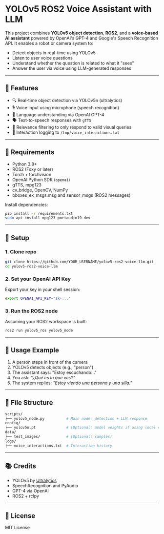 # YOLOv5 ROS2 Voice Assistant with LLM

This project combines **YOLOv5 object detection**, **ROS2**, and a **voice-based AI assistant** powered by OpenAI's GPT-4 and Google's Speech Recognition API. It enables a robot or camera system to:

- Detect objects in real-time using YOLOv5
- Listen to user voice questions
- Understand whether the question is related to what it "sees"
- Answer the user via voice using LLM-generated responses

---

## 📸 Features

- 🔍 Real-time object detection via YOLOv5n (ultralytics)
- 🎙️ Voice input using microphone (speech recognition)
- 💬 Language understanding via OpenAI GPT-4
- 🗣️ Text-to-speech responses with `gTTS`
- 🧠 Relevance filtering to only respond to valid visual queries
- 📝 Interaction logging to `/tmp/voice_interactions.txt`

---

## 🚀 Requirements

- Python 3.8+
- ROS2 (Foxy or later)
- Torch + torchvision
- OpenAI Python SDK (`openai`)
- gTTS, mpg123
- cv_bridge, OpenCV, NumPy
- bboxes_ex_msgs.msg and sensor_msgs (ROS2 messages)

Install dependencies:
```bash
pip install -r requirements.txt
sudo apt install mpg123 portaudio19-dev
```

---

## 🔧 Setup

### 1. Clone repo
```bash
git clone https://github.com/YOUR_USERNAME/yolov5-ros2-voice-llm.git
cd yolov5-ros2-voice-llm
```

### 2. Set your OpenAI API Key
Export your key in your shell session:
```bash
export OPENAI_API_KEY="sk-..."
```

### 3. Run the ROS2 node
Assuming your ROS2 workspace is built:
```bash
ros2 run yolov5_ros yolov5_node
```

---

## 🎤 Usage Example

1. A person steps in front of the camera
2. YOLOv5 detects objects (e.g., "person")
3. The assistant says: "Estoy escuchando..."
4. You ask: _"¿Qué es lo que ves?"_
5. The system replies: _"Estoy viendo una persona y una silla."_

---

## 📁 File Structure

```bash
scripts/
├── yolov5_node.py          # Main node: detection + LLM response
config/
├── yolov5n.pt              # (Optional: model weights if using local copy)
data/
├── test_images/            # (Optional: samples)
logs/
├── voice_interactions.txt  # Interaction history
```

---

## 📚 Credits
- YOLOv5 by [Ultralytics](https://github.com/ultralytics/yolov5)
- SpeechRecognition and PyAudio
- GPT-4 via OpenAI
- ROS2 + rclpy

---

## 📜 License
MIT License
